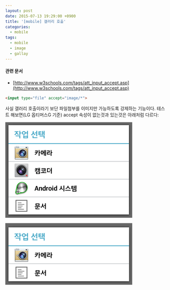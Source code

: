 ```yaml
---
layout: post
date: 2015-07-13 19:29:00 +0900
title: '[mobile] 갤러리 호출'
categories:
  - mobile
tags:
  - mobile
  - image
  - gallay
---
```


#### 관련 문서

- [http://www.w3schools.com/tags/att_input_accept.asp](http://www.w3schools.com/tags/att_input_accept.asp)

```html
<input type="file" accept="image/*">
```

사실 갤러리 호출이라기 보단 파일첨부를 이미지만 가능하도록 강제하는 기능이다. 테스트 해보면(LG 옵티머스G 기준) accept 속성이 없는것과 있는것은 아래처럼 다르다:

![](/images/adroid-file-attach-1.png)

![](/images/adroid-file-attach-2.png)
